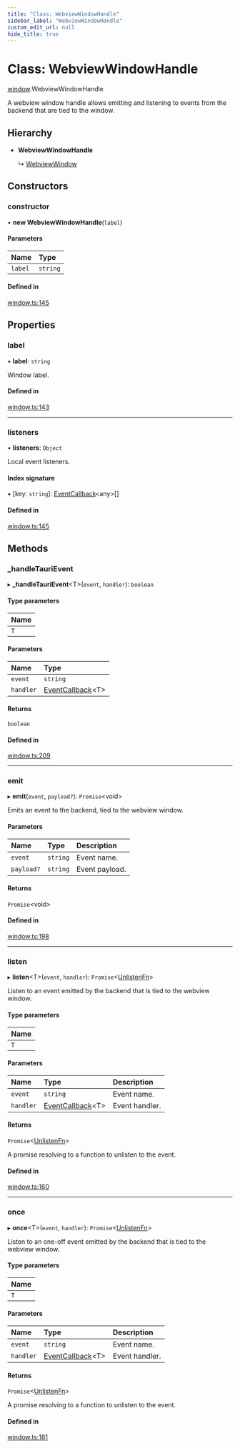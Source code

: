 ```yaml
---
title: "Class: WebviewWindowHandle"
sidebar_label: "WebviewWindowHandle"
custom_edit_url: null
hide_title: true
---
```


# Class: WebviewWindowHandle

[window](../modules/window.md).WebviewWindowHandle

A webview window handle allows emitting and listening to events from the backend that are tied to the window.

## Hierarchy

- **WebviewWindowHandle**

  ↳ [WebviewWindow](window.webviewwindow.md)

## Constructors

### constructor

• **new WebviewWindowHandle**(`label`)

#### Parameters

| Name | Type |
| :------ | :------ |
| `label` | `string` |

#### Defined in

[window.ts:145](https://github.com/tauri-apps/tauri/blob/4bee3a7/tooling/api/src/window.ts#L145)

## Properties

### label

• **label**: `string`

Window label.

#### Defined in

[window.ts:143](https://github.com/tauri-apps/tauri/blob/4bee3a7/tooling/api/src/window.ts#L143)

___

### listeners

• **listeners**: `Object`

Local event listeners.

#### Index signature

▪ [key: `string`]: [EventCallback](../modules/event.md#eventcallback)<any\>[]

#### Defined in

[window.ts:145](https://github.com/tauri-apps/tauri/blob/4bee3a7/tooling/api/src/window.ts#L145)

## Methods

### \_handleTauriEvent

▸ **_handleTauriEvent**<T\>(`event`, `handler`): `boolean`

#### Type parameters

| Name |
| :------ |
| `T` |

#### Parameters

| Name | Type |
| :------ | :------ |
| `event` | `string` |
| `handler` | [EventCallback](../modules/event.md#eventcallback)<T\> |

#### Returns

`boolean`

#### Defined in

[window.ts:209](https://github.com/tauri-apps/tauri/blob/4bee3a7/tooling/api/src/window.ts#L209)

___

### emit

▸ **emit**(`event`, `payload?`): `Promise`<void\>

Emits an event to the backend, tied to the webview window.

#### Parameters

| Name | Type | Description |
| :------ | :------ | :------ |
| `event` | `string` | Event name. |
| `payload?` | `string` | Event payload. |

#### Returns

`Promise`<void\>

#### Defined in

[window.ts:198](https://github.com/tauri-apps/tauri/blob/4bee3a7/tooling/api/src/window.ts#L198)

___

### listen

▸ **listen**<T\>(`event`, `handler`): `Promise`<[UnlistenFn](../modules/event.md#unlistenfn)\>

Listen to an event emitted by the backend that is tied to the webview window.

#### Type parameters

| Name |
| :------ |
| `T` |

#### Parameters

| Name | Type | Description |
| :------ | :------ | :------ |
| `event` | `string` | Event name. |
| `handler` | [EventCallback](../modules/event.md#eventcallback)<T\> | Event handler. |

#### Returns

`Promise`<[UnlistenFn](../modules/event.md#unlistenfn)\>

A promise resolving to a function to unlisten to the event.

#### Defined in

[window.ts:160](https://github.com/tauri-apps/tauri/blob/4bee3a7/tooling/api/src/window.ts#L160)

___

### once

▸ **once**<T\>(`event`, `handler`): `Promise`<[UnlistenFn](../modules/event.md#unlistenfn)\>

Listen to an one-off event emitted by the backend that is tied to the webview window.

#### Type parameters

| Name |
| :------ |
| `T` |

#### Parameters

| Name | Type | Description |
| :------ | :------ | :------ |
| `event` | `string` | Event name. |
| `handler` | [EventCallback](../modules/event.md#eventcallback)<T\> | Event handler. |

#### Returns

`Promise`<[UnlistenFn](../modules/event.md#unlistenfn)\>

A promise resolving to a function to unlisten to the event.

#### Defined in

[window.ts:181](https://github.com/tauri-apps/tauri/blob/4bee3a7/tooling/api/src/window.ts#L181)
